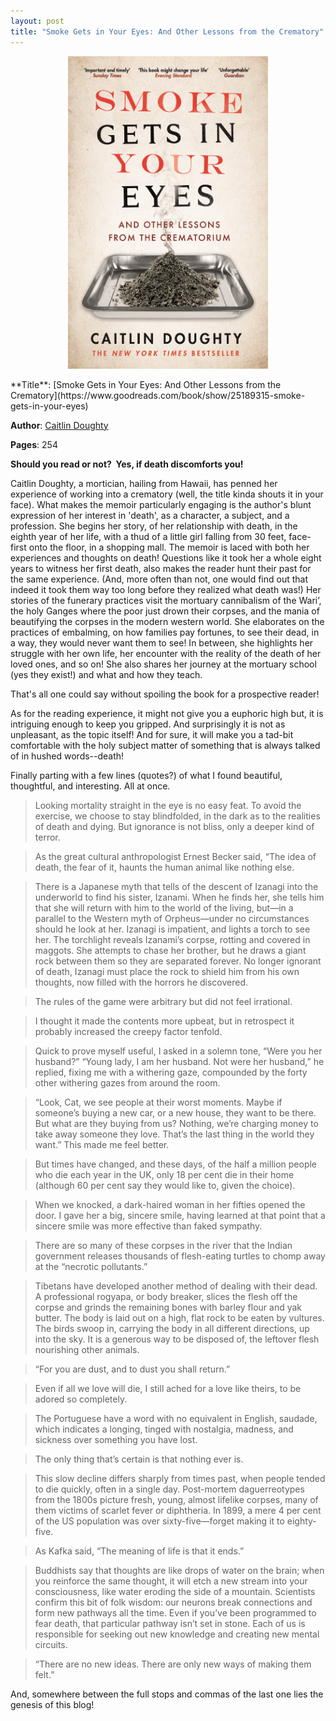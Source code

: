 ```yaml
---
layout: post
title: "Smoke Gets in Your Eyes: And Other Lessons from the Crematory"
---
```

<p align="center"> 
<img src="/images/smoke.jpg" width="320" height="500" alt="hbd">
</p>
**Title**: [Smoke Gets in Your Eyes: And Other Lessons from the Crematory](https://www.goodreads.com/book/show/25189315-smoke-gets-in-your-eyes)

**Author**: [Caitlin Doughty](https://en.wikipedia.org/wiki/Caitlin_Doughty)

**Pages**: 254

**Should you read or not?  Yes, if death discomforts you!**

Caitlin Doughty, a mortician, hailing from Hawaii, has penned her experience of working into a crematory (well, the title kinda shouts it in your face). What makes the memoir particularly engaging is the author's blunt expression of her interest in 'death', as a character, a subject, and a profession. She begins her story, of her relationship with death, in the eighth year of her life, with a thud of a little girl falling from 30 feet, face-first onto the floor, in a shopping mall. The memoir is laced with both her experiences and thoughts on death! Questions like it took her a whole eight years to witness her first death, also makes the reader hunt their past for the same experience. (And, more often than not, one would find out that indeed it took them way too long before they realized what death was!) Her stories of the funerary practices visit the mortuary cannibalism of the Wariʼ, the holy Ganges where the poor just drown their corpses, and the mania of beautifying the corpses in the modern western world. She elaborates on the practices of embalming, on how families pay fortunes, to see their dead, in a way, they would never want them to see! In between, she highlights her struggle with her own life, her encounter with the reality of the death of her loved ones, and so on! She also shares her journey at the mortuary school (yes they exist!) and what and how they teach.

That's all one could say without spoiling the book for a prospective reader!

As for the reading experience, it might not give you a euphoric high but, it is intriguing enough to keep you gripped. And surprisingly it is not as unpleasant, as the topic itself! And for sure, it will make you a tad-bit comfortable with the holy subject matter of something that is always talked of in hushed words--death!

Finally parting with a few lines (quotes?) of what I found beautiful, thoughtful, and interesting. All at once.

> Looking mortality straight in the eye is no easy feat. To avoid the exercise, we choose to stay blindfolded, in the dark as to the realities of death and dying. But ignorance is not bliss, only a deeper kind of terror.

>As the great cultural anthropologist Ernest Becker said, “The idea of death, the fear of it, haunts the human animal like nothing else.

>There is a Japanese myth that tells of the descent of Izanagi into the underworld to find his sister, Izanami. When he finds her, she tells him that she will return with him to the world of the living, but—in a parallel to the Western myth of Orpheus—under no circumstances should he look at her. Izanagi is impatient, and lights a torch to see her. The torchlight reveals Izanami’s corpse, rotting and covered in maggots. She attempts to chase her brother, but he draws a giant rock between them so they are separated forever. No longer ignorant of death, Izanagi must place the rock to shield him from his own thoughts, now filled with the horrors he discovered.

>The rules of the game were arbitrary but did not feel irrational.

>I thought it made the contents more upbeat, but in retrospect it probably increased the creepy factor tenfold.

>Quick to prove myself useful, I asked in a solemn tone, “Were you her husband?” “Young lady, I am her husband. Not were her husband,” he replied, fixing me with a withering gaze, compounded by the forty other withering gazes from around the room.

>“Look, Cat, we see people at their worst moments. Maybe if someone’s buying a new car, or a new house, they want to be there. But what are they buying from us? Nothing, we’re charging money to take away someone they love. That’s the last thing in the world they want.” This made me feel better.

>But times have changed, and these days, of the half a million people who die each year in the UK, only 18 per cent die in their home (although 60 per cent say they would like to, given the choice).

>When we knocked, a dark-haired woman in her fifties opened the door. I gave her a big, sincere smile, having learned at that point that a sincere smile was more effective than faked sympathy.

>There are so many of these corpses in the river that the Indian government releases thousands of flesh-eating turtles to chomp away at the “necrotic pollutants.”

>Tibetans have developed another method of dealing with their dead. A professional rogyapa, or body breaker, slices the flesh off the corpse and grinds the remaining bones with barley flour and yak butter. The body is laid out on a high, flat rock to be eaten by vultures. The birds swoop in, carrying the body in all different directions, up into the sky. It is a generous way to be disposed of, the leftover flesh nourishing other animals.

>“For you are dust, and to dust you shall return.”

>Even if all we love will die, I still ached for a love like theirs, to be adored so completely.

>The Portuguese have a word with no equivalent in English, saudade, which indicates a longing, tinged with nostalgia, madness, and sickness over something you have lost.

>The only thing that’s certain is that nothing ever is.

>This slow decline differs sharply from times past, when people tended to die quickly, often in a single day. Post-mortem daguerreotypes from the 1800s picture fresh, young, almost lifelike corpses, many of them victims of scarlet fever or diphtheria. In 1899, a mere 4 per cent of the US population was over sixty-five—forget making it to eighty-five.

>As Kafka said, “The meaning of life is that it ends.”

>Buddhists say that thoughts are like drops of water on the brain; when you reinforce the same thought, it will etch a new stream into your consciousness, like water eroding the side of a mountain. Scientists confirm this bit of folk wisdom: our neurons break connections and form new pathways all the time. Even if you’ve been programmed to fear death, that particular pathway isn’t set in stone. Each of us is responsible for seeking out new knowledge and creating new mental circuits.

>“There are no new ideas. There are only new ways of making them felt.”

And, somewhere between the full stops and commas of the last one lies the genesis of this blog! 
